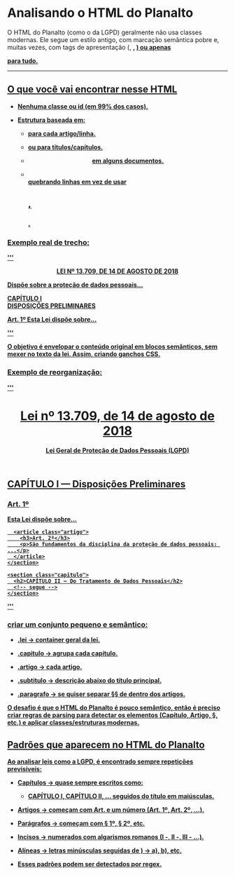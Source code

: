 # Analisando o HTML do Planalto

O HTML do Planalto (como o da LGPD) geralmente não usa classes modernas. Ele segue um estilo antigo, com marcação semântica pobre e, muitas vezes, com tags de apresentação (<font>, <b>, <u>) ou apenas <p> para tudo.

---
## O que você vai encontrar nesse HTML

- Nenhuma classe ou id (em 99% dos casos).

- Estrutura baseada em:

    - <p> para cada artigo/linha.

    - <b> ou <strong> para títulos/capítulos.

    - <center> em alguns documentos.

    - <br> quebrando linhas em vez de usar <h2>, <h3>.

### Exemplo real de trecho:

''' <p style="text-align:center"><b>LEI Nº 13.709, DE 14 DE AGOSTO DE 2018</b></p>
<p>Dispõe sobre a proteção de dados pessoais...</p>
<p><b>CAPÍTULO I<br>DISPOSIÇÕES PRELIMINARES</b></p>
<p>Art. 1º Esta Lei dispõe sobre...</p> '''

O objetivo é envelopar o conteúdo original em blocos semânticos, sem mexer no texto da lei. Assim, criando ganchos CSS.

### Exemplo de reorganização:
'''
<body>
  <header>
    <h1>Lei nº 13.709, de 14 de agosto de 2018</h1>
    <p class="subtitulo">Lei Geral de Proteção de Dados Pessoais (LGPD)</p>
  </header>

  <main class="lei">
    <section class="capitulo">
      <h2>CAPÍTULO I — Disposições Preliminares</h2>
      <article class="artigo">
        <h3>Art. 1º</h3>
        <p>Esta Lei dispõe sobre...</p>
      </article>

      <article class="artigo">
        <h3>Art. 2º</h3>
        <p>São fundamentos da disciplina da proteção de dados pessoais: ...</p>
      </article>
    </section>

    <section class="capitulo">
      <h2>CAPÍTULO II — Do Tratamento de Dados Pessoais</h2>
      <!-- segue -->
    </section>
  </main>
</body>
'''

### criar um conjunto pequeno e semântico:
- .lei → container geral da lei.


- .capitulo → agrupa cada capítulo.


- .artigo → cada artigo.


- .subtitulo → descrição abaixo do título principal.


- .paragrafo → se quiser separar §§ de dentro dos artigos.


O desafio é que o HTML do Planalto é pouco semântico, então é preciso criar regras de parsing para detectar os elementos (Capítulo, Artigo, §, etc.) e aplicar classes/estruturas modernas.

## Padrões que aparecem no HTML do Planalto
Ao analisar leis como a LGPD, é encontrado sempre repetições previsíveis:

- Capítulos → quase sempre escritos como:
    - CAPÍTULO I, CAPÍTULO II, … seguidos do título em maiúsculas.


- Artigos → começam com Art. e um número (Art. 1º, Art. 2º, …).


- Parágrafos → começam com § 1º, § 2º, etc.


- Incisos → numerados com algarismos romanos (I -, II -, III - …).


- Alíneas → letras minúsculas seguidas de ) → a), b), etc.


- Esses padrões podem ser detectados por regex.
